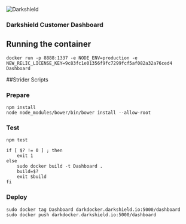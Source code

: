 ![Darkshield](https://avatars3.githubusercontent.com/u/4420921?v=3&s=200 "What????") 
### Darkshield Customer Dashboard



## Running the container

```
docker run -p 8888:1337 -e NODE_ENV=production -e NEW_RELIC_LICENSE_KEY=9c83fc1e01356f9fc7299fcf5af082a32a76ced4 Dashboard
```

##Strider Scripts

### Prepare

```
npm install
node node_modules/bower/bin/bower install --allow-root
```

### Test

```
npm test

if [ $? != 0 ] ; then
    exit 1
else
    sudo docker build -t Dashboard .
    build=$?
    exit $build
fi
```

### Deploy

```
sudo docker tag Dashboard darkdocker.darkshield.io:5000/dashboard
sudo docker push darkdocker.darkshield.io:5000/dashboard
```
